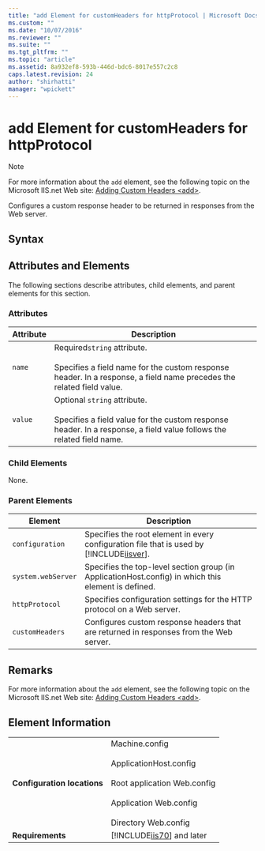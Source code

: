 ```yaml
---
title: "add Element for customHeaders for httpProtocol | Microsoft Docs"
ms.custom: ""
ms.date: "10/07/2016"
ms.reviewer: ""
ms.suite: ""
ms.tgt_pltfrm: ""
ms.topic: "article"
ms.assetid: 8a932ef8-593b-446d-bdc6-8017e557c2c8
caps.latest.revision: 24
author: "shirhatti"
manager: "wpickett"
---
```

# add Element for customHeaders for httpProtocol
> [!NOTE]
>  For more information about the `add` element, see the following topic on the Microsoft IIS.net Web site: [Adding Custom Headers \<add>](http://www.iis.net/ConfigReference/system.webServer/httpProtocol/customHeaders/add).  
  
 Configures a custom response header to be returned in responses from the Web server.  
  
## Syntax  
  
## Attributes and Elements  
 The following sections describe attributes, child elements, and parent elements for this section.  
  
### Attributes  
  
|Attribute|Description|  
|---------------|-----------------|  
|`name`|Required`string` attribute.<br /><br /> Specifies a field name for the custom response header. In a response, a field name precedes the related field value.|  
|`value`|Optional `string` attribute.<br /><br /> Specifies a field value for the custom response header. In a response, a field value follows the related field name.|  
  
### Child Elements  
 None.  
  
### Parent Elements  
  
|Element|Description|  
|-------------|-----------------|  
|`configuration`|Specifies the root element in every configuration file that is used by [!INCLUDE[iisver](../../reference/admin/includes/iisver-md.md)].|  
|`system.webServer`|Specifies the top-level section group (in ApplicationHost.config) in which this element is defined.|  
|`httpProtocol`|Specifies configuration settings for the HTTP protocol on a Web server.|  
|`customHeaders`|Configures custom response headers that are returned in responses from the Web server.|  
  
## Remarks  
 For more information about the `add` element, see the following topic on the Microsoft IIS.net Web site: [Adding Custom Headers \<add>](http://www.iis.net/ConfigReference/system.webServer/httpProtocol/customHeaders/add).  
  
## Element Information  
  
|||  
|-|-|  
|**Configuration locations**|Machine.config<br /><br /> ApplicationHost.config<br /><br /> Root application Web.config<br /><br /> Application Web.config<br /><br /> Directory Web.config|  
|**Requirements**|[!INCLUDE[iis70](../../reference/admin/includes/iis70-md.md)] and later|